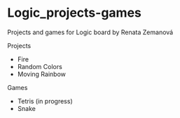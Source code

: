 # Logic_projects-games
Projects and games for Logic board by Renata Zemanová

Projects
  - Fire
  - Random Colors
  - Moving Rainbow

Games
  - Tetris (in progress)
  - Snake
